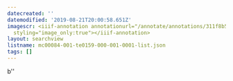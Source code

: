 ```yaml
---
datecreated: ''
datemodified: '2019-08-21T20:00:58.651Z'
imagescr: <iiif-annotation annotationurl="/annotate/annotations/311f8b5a-6b3a-4176-a7a0-2a50c23075dd.json"
  styling="image_only:true"></iiif-annotation>
layout: searchview
listname: mc00084-001-te0159-000-001-0001-list.json
tags: []
---
```

b''